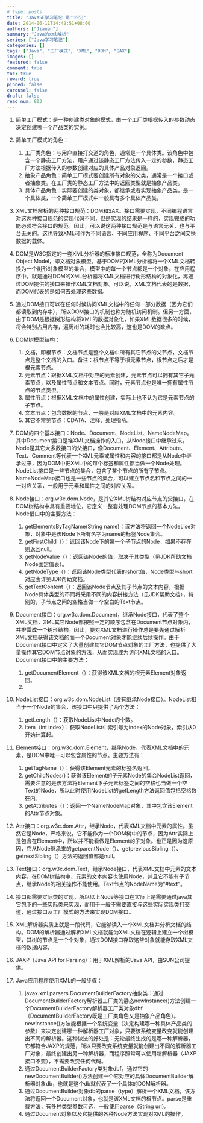 ```yaml
---
# type: posts 
title: "JavaSE学习笔记 第十四记"
date: 2014-06-11T14:42:51+08:00
authors: ["Jianan"]
summary: "Java的xml解析"
series: ["Java学习笔记"]
categories: []
tags: ["Java", "工厂模式", "XML", "DOM", "SAX"]
images: []
featured: false
comment: true
toc: true
reward: true
pinned: false
carousel: false
draft: false
read_num: 803
---
```


1. 简单工厂模式：是一种创建类对象的模式，由一个工厂类根据传入的参数动态决定创建哪一个产品类的实例。

2. 简单工厂模式的角色：
    1. 工厂类角色：与用户直接打交道的角色，通常是一个具体类。该角色中包含一个静态工厂方法，用户通过该静态工厂方法传入一定的参数，静态工厂方法根据传入的参数创建对应的具体产品对象返回。
    2. 抽象产品角色：简单工厂模式要创建所有对象的父类，通常是一个接口或者抽象类。在工厂类的静态工厂方法中的返回类型就是抽象产品类。
    3. 具体产品角色：实际要创建的类对象，都继承或者实现抽象产品类，是一个具体类，一个简单工厂模式中一般具有多个具体产品类。

3. XML文档解析的两种接口规范：DOM和SAX。接口需要实现，不同编程语言对这两种接口规范的实现代码不同，但是实现的结果是一样的，实现完成的功能必须符合接口的规范。因此，可以说这两种接口规范是与语言无关，也与平台无关的。这也导致XML可作为不同语言、不同应用程序、不同平台之间交换数据的载体。

4. DOM是W3C指定的一套XML分析器的标准接口规范，全称为Document Object Model，即文档对象模型。基于DOM的XML分析器将一个XML文档转换为一个树形对象模型的集合，模型中的每一个节点都是一个对象。在应用程序中，就是通过DOM的XML分析器将XML文档进行树形结构的对象化，再通过DOM提供的接口来操作XML文档对象。可以说，XML文档代表的是数据，而DOM代表的是如何去处理这些数据。

5. 通过DOM接口可以在任何时候访问XML文档中的任何一部分数据（因为它们都读取到内存中），所以DOM接口的机制也称为随机访问机制。但另一方面，由于DOM是根据树形结构将XML的数据对象化，如果XML数据很多的时候，将会特别占用内存，遍历树的耗时也会比较高，这也是DOM的缺点。

6. DOM树模型结构：
    1. 文档，即根节点：文档节点是整个文档中所有其它节点的父节点，文档节点是整个文档的入口。备注：根节点不等于根元素节点，根节点之后才是根元素节点。
    2. 元素节点：跟据XML文档中对应的元素创建，元素节点可以拥有其它子元素节点，以及属性节点和文本节点。同时，元素节点也是唯一拥有属性节点的节点类型。
    3. 属性节点：根据XML文档中的属性创建，实际上也不认为它是元素节点的子节点。
    4. 文本节点：包含数据的节点，一般是对应XML文档中的元素内容。
    5. 其它不常见节点：CDATA、注释、处理指令。

7. DOM的四个基本接口：Node、Document、NodeList、NameNodeMap。其中Document接口是堆XML文档操作的入口，从Node接口中继承过来。Node是其它大多数接口的父接口，像Document、Element、Attribute、Text、Comment等代表一个XML元素或属性和内容的接口都是从Node中继承过来，因为DOM中把XML中的每个标签和属性都当做一个Node处理。NodeList接口是一些节点的集合，包含了某个节点的所有子节点。NameNodeMap接口也是一些节点的集合，可以建立节点名和节点之间的一一对应关系，一般用于元素和属性之间的对应关系。

8. Node接口：org.w3c.dom.Node，是其它XML树结构对应节点的父接口，在DOM树结构中具有重要地位，它定义一整套处理DOM节点的基本方法。Node借口中的主要方法：
    1. getElementsByTagName(String name)：该方法将返回一个NodeLise对象，对象中是该Node下所有名字为name的标签Node集合。
    2. getFirstChild（）：返回该Node下的第一个子节点的Node，如果不存在则返回null。
    3. getNodeValue（）：返回该Node的值，取决于其类型（见JDK帮助文档Node固定值表）。
    4. getNodeType（）：返回该Node类型代表的short值，Node类型与short对应表详见JDK帮助文档。
    5. getTextContent（）：返回该Node节点及其子节点的文本内容，根据Node具体类型的不同将采用不同的内容拼接方法（见JDK帮助文档），特别的，子节点之间的空格当做一个空白的Text节点。

9. Document接口：org.w3c.dom.Document，继承Node接口，代表了整个XML文档，XML其它Node都按照一定的顺序包含在Document节点对象内，并排雷成一个树形结构。因此，要对XML文档进行操作总是要先通过解析XML文档获得该文档的而一个Document对象才能继续后续操作。由于Document接口中定义了大量创建其它DOM节点对象的工厂方法，也提供了大量操作其它DOM节点对象的方法，从而实现成为访问XML文档的入口。Document接口中的主要方法：
    1. getDocumentElement（）：获得该XML文档的根元素Element对象返回。
    2. 

10. NodeList接口：org.w3c.dom.NodeList（没有继承Node接口）。NodeList相当于一个Node的集合，该接口中只提供了两个方法：
    1. getLength（）：获取NodeList中Node的个数。
    2. item（int index）：获取NodeList中索引号为index的Node对象，索引从0开始计算起。

11. Element接口：org.w3c.dom.Element，继承Node，代表XML文档中的元素，是DOM中唯一可以包含属性的节点。主要方法有：
    1. getTagName（）：获得该Element元素的标签名返回。
    2. getChildNodes()：获得该Element的子元素Node的集合NodeList返回，需要注意的是该方法将Element下子元素标签之间的空格也当做一个空Text的Node，所以此时使用NodeList的getLength方法返回值包括空格数在内。
    3. getAttributes（）：返回一个NameNodeMap对象，其中包含该Element的Attr节点对象。

12. Attr接口：org.w3c.dom.Attr，继承Node，代表XML文档中元素的属性。虽然它是Node，严格来说，它不能作为一个DOM树中的节点，因为Attr实际上是包含在Element中，所以并不能看做是Element的子对象。也正是因为这原因，它从Node继承来的getparentNode（）、getpreviousSibling（）、getnextSibling（）方法的返回值都是null。

13. Text接口：org.w3c.dom.Text，继承Node接口，代表XML文档中元素的文本内容，在DOM树结构中，元素的文本内容也使用Node，并且它不能有子节点，继承Node的相关操作不能使用。Text节点的NodeName为“#text”。

14. 接口都需要实际类的实现，所以以上Node等接口在实际上是需要通过java其它包下的一些实际类来实现，而用于一般不需要直接与这些实际实现类打交道，通过接口及工厂模式的方法来实现DOM接口。

15. XML解析器实质上就是一段代码，它能够读入一个XML文档并分析文档的结构。DOM的解析器通过解析XML文档就能为XML文档在逻辑上建立一个树模型，其树的节点是一个个对象，通过DOM接口存取这些对象就能存取XML文档的数据内容。

16. JAXP（Java API for Parsing）：用于XML解析的Java API，由SUN公司提供。

17. Java应用程序使用XML的一般步骤：
    1. javax.xml.parsers.DocumentBuilderFactory抽象类：通过DocumentBuilderFactory解析器工厂类的静态newInstance()方法创建一个DocumentBuilderFactory解析器工厂类对象dbf（DocumentBuilderFactory既是工厂类角色又是抽象产品角色）。newInstance()方法能根据一个系统变量（决定构建哪一种具体产品类的参数）来决定创建哪一种解析器工厂对象，只要该系统变量改变就能创建出不同的解析器。这种做法的好处是：无论最终生成的是哪一种解析器，它都符合JAXP的规范，所以只要改变系统变量就能创建出不同的解析器工厂对象，最终创建出另一种解析器，而程序照常可以使用新解析器（JAXP接口不变），不需要改变任何代码。
    2. 通过DocumentBuilderFactory类对象dbf，通过它的newDocumentBuilder()方法创建一个它对应的具体DocumentBuilder解析器对象db，也就是这个db就代表了一个具体的DOM解析器。
    3. 通过DocumentBuilder对象db的parse（type）解析一个XML文档，该方法将返回一个Document对象，也就是该XML文档的根节点。parse是重载方法，有多种类型参数可选，一般使用parse（String url）。
    4. 通过Document对象以及它提供的各种Node方法实现对XML的操作。
